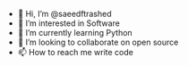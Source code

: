 - 👋 Hi, I’m @saeedftrashed
- 👀 I’m interested in Software
- 🌱 I’m currently learning Python
- 💞️ I’m looking to collaborate on open source
- 📫 How to reach me write code

<!---
saeedftrashed/saeedftrashed is a ✨ special ✨ repository because its `README.md` (this file) appears on your GitHub profile.
You can click the Preview link to take a look at your changes.
--->
